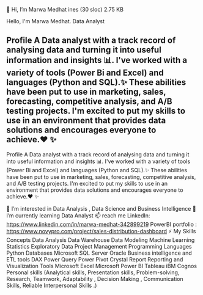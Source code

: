 👋 Hi, I’m Marwa Medhat
ines (30 sloc) 2.75 KB

Hello, I'm Marwa Medhat. Data Analyst


## Profile A Data analyst with a track record of analysing data and turning it into useful information and insights 📊. I've worked with a variety of tools (Power Bi and Excel) and languages (Python and SQL).✨ These abilities have been put to use in marketing, sales, forecasting, competitive analysis, and A/B testing projects. I'm excited to put my skills to use in an environment that provides data solutions and encourages everyone to achieve.♥ ✨
Profile
A Data analyst with a track record of analysing data and turning it into useful information and insights 📊. I've worked with a variety of tools (Power Bi and Excel) and languages (Python and SQL).✨ These abilities have been put to use in marketing, sales, forecasting, competitive analysis, and A/B testing projects. I'm excited to put my skills to use in an environment that provides data solutions and encourages everyone to achieve.♥ ✨

👀 I’m interested in Data Analysis , Data Science and Business Intelligence
🌱 I’m currently learning Data Analyst
📫 reach me
LinkedIn: https://www.linkedin.com/in/marwa-medhat-342899219
PowerBI portfolio : https://www.novypro.com/project/sales-distribution-dashboard
⚡ My Skills
Concepts
Data Analysis
Data Warehouse
Data Modeling
Machine Learning
Statistics
Exploratory Data
Project Management
Programming Languages
Python
Databases
Microsoft SQL Server
Oracle
Business intelligence and ETL tools
DAX
Power Query
Power Pivot
Crystal Report
Reporting and Visualization Tools
Microsoft Excel
Microsoft Power BI
Tableau
iBM Cognos
Personal skills
(Analytical skills, Presentation skills, Problem-solving, Research, Teamwork, Adaptability , Decision Making , Communication Skills, Reliable Interpersonal Skills .)
